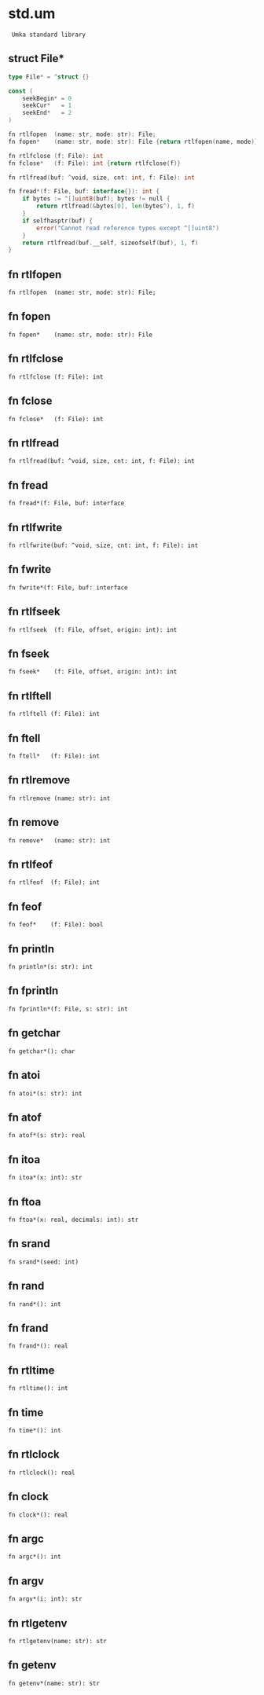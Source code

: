 # std.um

```
 Umka standard library
```

## struct File*
```go
type File* = ^struct {}

const (
    seekBegin* = 0
    seekCur*   = 1
    seekEnd*   = 2
)    

fn rtlfopen  (name: str, mode: str): File;  
fn fopen*    (name: str, mode: str): File {return rtlfopen(name, mode)}

fn rtlfclose (f: File): int
fn fclose*   (f: File): int {return rtlfclose(f)}

fn rtlfread(buf: ^void, size, cnt: int, f: File): int

fn fread*(f: File, buf: interface{}): int {
    if bytes := ^[]uint8(buf); bytes != null {
        return rtlfread(&bytes[0], len(bytes^), 1, f)
    }
    if selfhasptr(buf) {
        error("Cannot read reference types except ^[]uint8")
    }
    return rtlfread(buf.__self, sizeofself(buf), 1, f)
}
```



## fn rtlfopen
`fn rtlfopen  (name: str, mode: str): File;`



## fn fopen
`fn fopen*    (name: str, mode: str): File`



## fn rtlfclose
`fn rtlfclose (f: File): int`



## fn fclose
`fn fclose*   (f: File): int`



## fn rtlfread
`fn rtlfread(buf: ^void, size, cnt: int, f: File): int`



## fn fread
`fn fread*(f: File, buf: interface`



## fn rtlfwrite
`fn rtlfwrite(buf: ^void, size, cnt: int, f: File): int`



## fn fwrite
`fn fwrite*(f: File, buf: interface`



## fn rtlfseek
`fn rtlfseek  (f: File, offset, origin: int): int`



## fn fseek
`fn fseek*    (f: File, offset, origin: int): int`



## fn rtlftell
`fn rtlftell (f: File): int`



## fn ftell
`fn ftell*   (f: File): int`



## fn rtlremove
`fn rtlremove (name: str): int`



## fn remove
`fn remove*   (name: str): int`



## fn rtlfeof
`fn rtlfeof  (f: File): int`



## fn feof
`fn feof*    (f: File): bool`



## fn println
`fn println*(s: str): int`



## fn fprintln
`fn fprintln*(f: File, s: str): int`



## fn getchar
`fn getchar*(): char`



## fn atoi
`fn atoi*(s: str): int`



## fn atof
`fn atof*(s: str): real`



## fn itoa
`fn itoa*(x: int): str`



## fn ftoa
`fn ftoa*(x: real, decimals: int): str`



## fn srand
`fn srand*(seed: int)`



## fn rand
`fn rand*(): int`



## fn frand
`fn frand*(): real`



## fn rtltime
`fn rtltime(): int`



## fn time
`fn time*(): int`



## fn rtlclock
`fn rtlclock(): real`



## fn clock
`fn clock*(): real`



## fn argc
`fn argc*(): int`



## fn argv
`fn argv*(i: int): str`



## fn rtlgetenv
`fn rtlgetenv(name: str): str`



## fn getenv
`fn getenv*(name: str): str`




